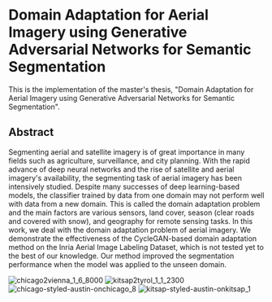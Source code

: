 # Domain Adaptation for Aerial Imagery using Generative Adversarial Networks for Semantic Segmentation
This is the implementation of the master's thesis, "Domain Adaptation for Aerial Imagery using Generative Adversarial Networks for Semantic Segmentation".
## Abstract 

Segmenting aerial and satellite imagery is of great importance in many fields such as agriculture, surveillance, and city planning. With the rapid advance of deep neural networks and the rise of satellite and aerial imagery's availability, the segmenting task of aerial imagery has been intensively studied. Despite many successes of deep learning-based models, the classifier trained by data from one domain may not perform well with data from a new domain. This is called the domain adaptation problem and the main factors are various sensors, land cover, season (clear roads and covered with snow), and geography for remote sensing tasks. In this work, we deal with the domain adaptation problem of aerial imagery. We demonstrate the effectiveness of the CycleGAN-based domain adaptation method on the Inria Aerial Image Labeling Dataset, which is not tested yet to the best of our knowledge. Our method improved the segmentation performance when the model was applied to the unseen domain.

![chicago2vienna_1_6_8000](https://user-images.githubusercontent.com/37135430/199313397-2a3ecb84-3bdf-42c7-b698-2d8d7fc6cd8c.png)
![kitsap2tyrol_1_1_2300](https://user-images.githubusercontent.com/37135430/199313459-18b8287e-1b12-4a57-8f76-b7059688f8a3.png)
![chicago-styled-austin-onchicago_8](https://user-images.githubusercontent.com/37135430/199313677-becc6482-3d8c-4cf2-afe0-a39647cc19db.png)
![kitsap-styled-austin-onkitsap_1](https://user-images.githubusercontent.com/37135430/199313771-37e33ca0-455d-4b09-a9ab-0dd9e2b5066c.png)
